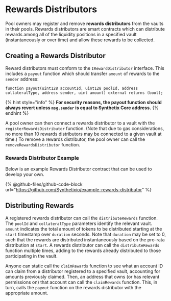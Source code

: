 # Rewards Distributors

Pool owners may register and remove **rewards distributors** from the vaults in their pools. Rewards distributors are smart contracts which can distribute rewards among all of the liquidity positions in a specified vault (instantaneously or over time) and allow these rewards to be collected.

## Creating a Rewards Distributor[​](https://snx-v3-docs.vercel.app/pools-markets/rewards#rewards-distributor) <a href="#rewards-distributor" id="rewards-distributor"></a>

Reward distributors must conform to the `IRewardDistributor` interface. This includes a `payout` function which should transfer `amount` of rewards to the `sender` address:

```
function payout(uint128 accountId, uint128 poolId, address collateralType, address sender, uint amount) external returns (bool);
```

{% hint style="info" %}
**For security reasons, the payout function should always revert unless `msg.sender` is equal to Synthetix Core address.**
{% endhint %}

A pool owner can then connect a rewards distributor to a vault with the `registerRewardsDistributor` function. (Note that due to gas considerations, no more than 10 rewards distributors may be connected to a given vault at time.) To remove a rewards distributor, the pool owner can call the `removeRewardsDistributor` function.

### Rewards Distributor Example

Below is an example Rewards Distributor contract that can be used to develop your own.

{% @github-files/github-code-block url="https://github.com/Synthetixio/example-rewards-distributor" %}

## Distributing Rewards <a href="#rewards-manager" id="rewards-manager"></a>

A registered rewards distributor can call the `distributeRewards` function. The `poolId` and `collateralType` parameters identify the relevant vault. `amount` indicates the total amount of tokens to be distributed starting at the `start` timestamp over `duration` seconds. Note that `duration` may be set to 0, such that the rewards are distributed instantaneously based on the pro-rata distribution at `start`. A rewards distributor can call the `distributeRewards` function multiple times, adding to the rewards already distributed to those participating in the vault.

Anyone can static call the `claimRewards` function to see what an account ID can claim from a distributor registered to a specified vault, accounting for amounts previously claimed. Then, an address that owns (or has relevant permissions on) that account can call the `claimRewards` function. This, in turn, calls the `payout` function on the rewards distributor with the appropriate amount.
